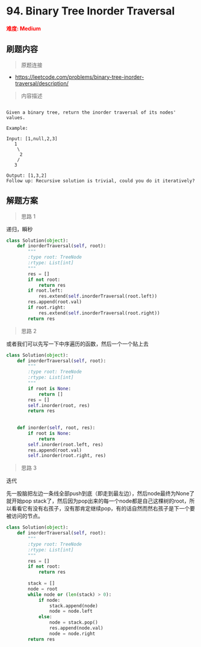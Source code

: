 #  94. Binary Tree Inorder Traversal

**<font color=red>难度: Medium</font>**

## 刷题内容

> 原题连接

* https://leetcode.com/problems/binary-tree-inorder-traversal/description/

> 内容描述

```

Given a binary tree, return the inorder traversal of its nodes' values.

Example:

Input: [1,null,2,3]
   1
    \
     2
    /
   3

Output: [1,3,2]
Follow up: Recursive solution is trivial, could you do it iteratively?
```

## 解题方案

> 思路 1


递归，瞬秒


```python
class Solution(object):
    def inorderTraversal(self, root):
        """
        :type root: TreeNode
        :rtype: List[int]
        """
        res = []
        if not root:
            return res
        if root.left: 
            res.extend(self.inorderTraversal(root.left))
        res.append(root.val)
        if root.right:
            res.extend(self.inorderTraversal(root.right))
        return res
```
> 思路 2

或者我们可以先写一下中序遍历的函数，然后一个一个贴上去

```python
class Solution(object):
    def inorderTraversal(self, root):
        """
        :type root: TreeNode
        :rtype: List[int]
        """
        if root is None:
            return []
        res = []
        self.inorder(root, res)
        return res
        
        
    def inorder(self, root, res):
        if root is None:
            return
        self.inorder(root.left, res)
        res.append(root.val)
        self.inorder(root.right, res)               
```
> 思路 3

迭代

先一股脑把左边一条线全部push到底（即走到最左边），然后node最终为None了就开始pop stack了，然后因为pop出来的每一个node都是自己这棵树的root，所以看看它有没有右孩子，没有那肯定继续pop，有的话自然而然右孩子是下一个要被访问的节点。


```python
class Solution(object):
    def inorderTraversal(self, root):
        """
        :type root: TreeNode
        :rtype: List[int]
        """
        res = []
        if not root:
            return res
        
        stack = []
        node = root
        while node or (len(stack) > 0):
            if node:
                stack.append(node)
                node = node.left
            else:
                node = stack.pop()
                res.append(node.val)
                node = node.right
        return res
```
